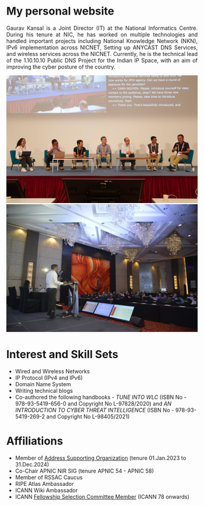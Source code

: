 # My personal website
<div style="text-align: justify">
Gaurav Kansal is a Joint Director (IT) at the National Informatics Centre. During his tenure at NIC, he has worked on multiple technologies and handled important projects including National Knowledge Network (NKN), IPv6 implementation across NICNET, Setting up ANYCAST DNS Services, and wireless services across the NICNET. Currently, he is the technical lead of the 1.10.10.10 Public DNS Project for the Indian IP Space, with an aim of improving the cyber posture of the country.
</div>

![Panelist at NIR Session - APNIC 56 Kyoto, Japan](images/Panelist_at_NIR_Session_APNIC_56_Kyoto_Japan.jpg)
![Speaking at APRICOT 2023 Manila, Philippines](images/Speaking_at_APRICOT_2023.jpg)

# Interest and Skill Sets
* Wired and Wireless Networks
* IP Protocol (IPv4 and IPv6) 
* Domain Name System 
* Writing technical blogs 
* Co-authored the following handbooks - *TUNE INTO WLC* (ISBN No - 978-93-5419-656-0 and Copyright No L-97828/2020) and *AN INTRODUCTION TO CYBER THREAT INTELLIGENCE* (ISBN No - 978-93-5419-269-2 and Copyright No L-98405/2021)

# Affiliations
* Member of [Address Supporting Organization](https://icannwiki.org/Address_Supporting_Organization) (tenure 01.Jan.2023 to 31.Dec.2024)
* Co-Chair APNIC NIR SIG (tenure APNIC 54 - APNIC 58)
* Member of RSSAC Caucus
* RIPE Atlas Ambassador
* ICANN Wiki Ambassador
* ICANN [Fellowship Selection Committee Member](https://icannwiki.org/ICANN_Fellowship_Program#Fellowship_Selection_Committee) (ICANN 78 onwards)
